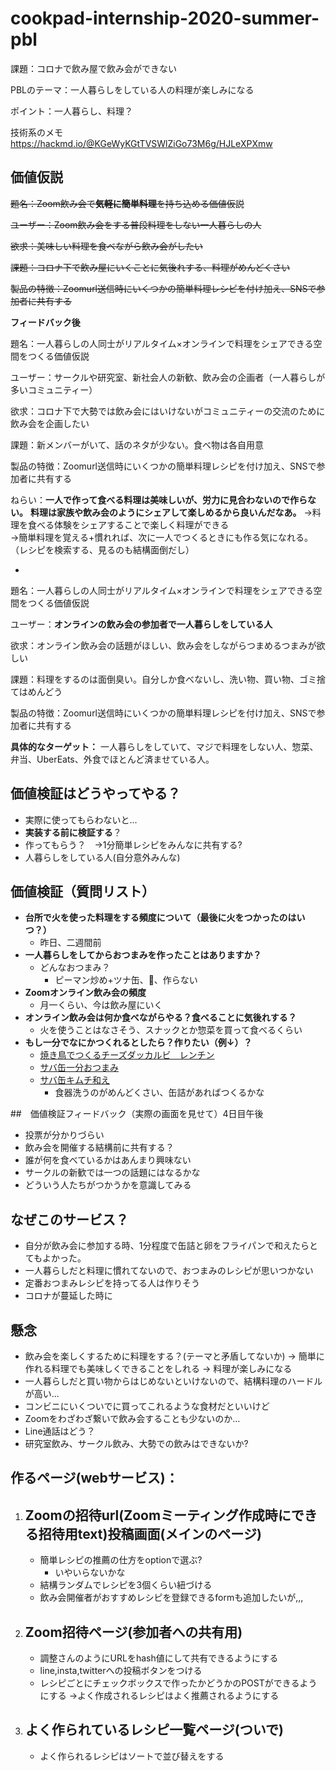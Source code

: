 # cookpad-internship-2020-summer-pbl
課題：コロナで飲み屋で飲み会ができない

PBLのテーマ：一人暮らしをしている人の料理が楽しみになる

ポイント：一人暮らし、料理？

技術系のメモ
https://hackmd.io/@KGeWyKGtTVSWlZiGo73M6g/HJLeXPXmw


## 価値仮説

~~題名：Zoom飲み会で**気軽に簡単料理**を持ち込める価値仮説~~

~~ユーザー：Zoom飲み会をする普段料理をしない一人暮らしの人~~

~~欲求：美味しい料理を食べながら飲み会がしたい~~

~~課題：コロナ下で飲み屋にいくことに気後れする、料理がめんどくさい~~

~~製品の特徴：Zoomurl送信時にいくつかの簡単料理レシピを付け加え、SNSで参加者に共有する~~

**フィードバック後**

題名：一人暮らしの人同士がリアルタイム×オンラインで料理をシェアできる空間をつくる価値仮説

ユーザー：サークルや研究室、新社会人の新歓、飲み会の企画者（一人暮らしが多いコミュニティー）

欲求：コロナ下で大勢では飲み会にはいけないがコミュニティーの交流のために飲み会を企画したい

課題：新メンバーがいて、話のネタが少ない。食べ物は各自用意

製品の特徴：Zoomurl送信時にいくつかの簡単料理レシピを付け加え、SNSで参加者に共有する

ねらい：**一人で作って食べる料理は美味しいが、労力に見合わないので作らない。**
**料理は家族や飲み会のようにシェアして楽しめるから良いんだなあ。**
->料理を食べる体験をシェアすることで楽しく料理ができる  
->簡単料理を覚える+慣れれば、次に一人でつくるときにも作る気になれる。（レシピを検索する、見るのも結構面倒だし）

-

題名：一人暮らしの人同士がリアルタイム×オンラインで料理をシェアできる空間をつくる価値仮説

ユーザー：**オンラインの飲み会の参加者で一人暮らしをしている人**

欲求：オンライン飲み会の話題がほしい、飲み会をしながらつまめるつまみが欲しい

課題：料理をするのは面倒臭い。自分しか食べないし、洗い物、買い物、ゴミ捨てはめんどう

製品の特徴：Zoomurl送信時にいくつかの簡単料理レシピを付け加え、SNSで参加者に共有する

**具体的なターゲット：**
一人暮らしをしていて、マジで料理をしない人、惣菜、弁当、UberEats、外食でほとんど済ませている人。

## 価値検証はどうやってやる？
- 実際に使ってもらわないと...
- **実装する前に検証する**？
- 作ってもらう？　->1分簡単レシピをみんなに共有する?
- 人暮らしをしている人(自分意外みんな)


## 価値検証（質問リスト）
- **台所で火を使った料理をする頻度について（最後に火をつかったのはいつ？）**
    - 昨日、二週間前
- **一人暮らしをしてからおつまみを作ったことはありますか？**
    - どんなおつまみ？
        - ピーマン炒め+ツナ缶、🍟、作らない
- **Zoomオンライン飲み会の頻度**
    - 月一くらい、今は飲み屋にいく
- **オンライン飲み会は何か食べながらやる？食べることに気後れする？**
    - 火を使うことはなさそう、スナックとか惣菜を買って食べるくらい
- **もし一分でなにかつくれるとしたら？作りたい（例↓）？**
    - [焼き鳥でつくるチーズダッカルビ　レンチン](https://entabe.jp/26419/yakitori-can-cheese-dak-galbi-easy-recipe)
    - [サバ缶一分おつまみ](https://cookpad.com/recipe/5465688)
    - [サバ缶キムチ和え](http://ainoouchigohan.blog.jp/archives/1065020112.html)
        - 食器洗うのがめんどくさい、缶詰があればつくるかな


##　価値検証フィードバック（実際の画面を見せて）4日目午後
- 投票が分かりづらい
- 飲み会を開催する結構前に共有する？
- 誰が何を食べているかはあんまり興味ない
- サークルの新歓では一つの話題にはなるかな
- どういう人たちがつかうかを意識してみる

## なぜこのサービス？
- 自分が飲み会に参加する時、1分程度で缶詰と卵をフライパンで和えたらとてもよかった。
- 一人暮らしだと料理に慣れてないので、おつまみのレシピが思いつかない
- 定番おつまみレシピを持ってる人は作りそう
- コロナが蔓延した時に

## 懸念
- 飲み会を楽しくするために料理をする？(テーマと矛盾してないか)
-> 簡単に作れる料理でも美味しくできることをしれる
-> 料理が楽しみになる
- 一人暮らしだと買い物からはじめないといけないので、結構料理のハードルが高い...
- コンビニにいくついでに買ってこれるような食材だといいけど
- Zoomをわざわざ繋いで飲み会することも少ないのか...
- Line通話はどう？
- 研究室飲み、サークル飲み、大勢での飲みはできないか?

## 作るページ(webサービス)：
1. Zoomの招待url(Zoomミーティング作成時にできる招待用text)投稿画面(メインのページ) 
    -
    - 簡単レシピの推薦の仕方をoptionで選ぶ?
        - いやいらないかな
    - 結構ランダムでレシピを3個くらい紐づける
    - 飲み会開催者がおすすめレシピを登録できるformも追加したいが,,,
        
2. Zoom招待ページ(参加者への共有用)
    -
    - 調整さんのようにURLをhash値にして共有できるようにする
    - line,insta,twitterへの投稿ボタンをつける
    - レシピごとにチェックボックスで作ったかどうかのPOSTができるようにする
    ->よく作成されるレシピはよく推薦されるようにする
    
    
3. よく作られているレシピ一覧ページ(ついで)
    - 
    - よく作られるレシピはソートで並び替えをする